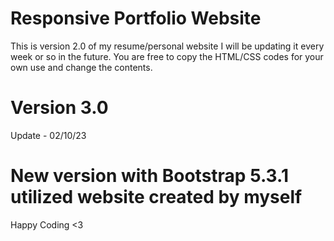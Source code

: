 # Responsive Portfolio Website
This is version 2.0 of my resume/personal website I will be updating it every week or so in the future.
You are free to copy the HTML/CSS codes for your own use and change the contents.

# Version 3.0
Update - 02/10/23
# New version with Bootstrap 5.3.1 utilized website created by myself
Happy Coding <3
